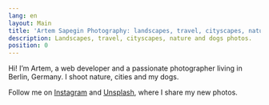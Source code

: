 ```yaml
---
lang: en
layout: Main
title: 'Artem Sapegin Photography: landscapes, travel, cityscapes, nature, dogs, photos'
description: Landscapes, travel, cityscapes, nature and dogs photos.
position: 0
---
```


Hi! I’m Artem, a web developer and a passionate photographer living in Berlin, Germany. I shoot nature, cities and my dogs.

Follow me on [Instagram](https://www.instagram.com/sapegin/) and [Unsplash](https://unsplash.com/@sapegin), where I share my new photos.

